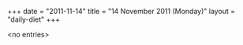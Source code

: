 +++
date = "2011-11-14"
title = "14 November 2011 (Monday)"
layout = "daily-diet"
+++


\<no entries\>


